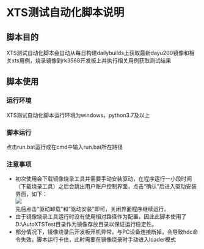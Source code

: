 # XTS测试自动化脚本说明

## 脚本目的
XTS测试自动化脚本会自动从每日构建dailybuilds上获取最新dayu200镜像和相关xts用例，烧录镜像到rk3568开发板上并执行相关用例获取测试结果

## 脚本使用
### 运行环境
XTS测试自动化脚本运行环境为windows，python3.7及以上
### 脚本运行
点击run.bat运行或在cmd中输入run.bat所在路径
### 注意事项
- 初次使用会下载镜像烧录工具并需要手动安装驱动，在程序运行一小段时间（下载烧录工具）之后会跳出用户账户控制界面，点击“确认”后进入驱动安装界面，如下：
<br />![](https://gitee.com/huyunhui1/images/raw/build/%E6%8D%95%E8%8E%B7.PNG)
<br />先后点击“驱动卸载”和“驱动安装”即可，关闭界面程序继续运行。
- 由于镜像烧录工具运行时没有使用相对路径作为配置，因此此脚本使用了D:\AutoXTSTest目录作为镜像存放目录以保证运行稳定性。
- 部分情况下，镜像烧录后开发板开机异常，与PC设备连接断掉，会导致hdc命令失效，脚本运行卡住，此时需要在镜像烧录时手动进入loader模式